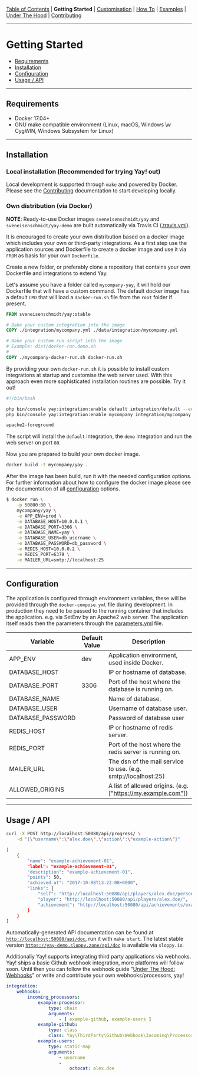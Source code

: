 [Table of Contents](README.md) | **Getting Started** | [Customisation](customisation.md) | [How To](how-to.md) | [Examples](examples.md) | [Under The Hood](under-the-hood.md) | [Contributing](contributing.md)



---

# Getting Started

* [Requirements](getting-started.md#requirements)
* [Installation](getting-started.md#installation)
* [Configuration](getting-started.md#configuration)
* [Usage / API](getting-started.md#usage--api)

---

## Requirements

- Docker 17.04+
- GNU make compatible environment (Linux, macOS, Windows \w CygWIN, Windows Subsystem for Linux)

---

## Installation

### Local installation (Recommended for trying Yay! out)

Local development is supported through `make` and powered by Docker. Please see the [Contributing](contributing.md) documentation to start developing locally.

### Own distribution (via Docker)

__NOTE__: Ready-to-use Docker images `sveneisenschmidt/yay` and `sveneisenschmidt/yay-demo` are built automatically via Travis CI ([.travis.yml](../.travis.yml)).

It is encouraged to create your own distribution based on a docker image which includes your own or third-party integrations. As a first step use the application sources and Dockerfile to create a docker image and use it via `FROM` as basis for your own `Dockerfile`.

Create a new folder, or preferably clone a repository that contains your own Dockerfile and integrations to extend Yay.

Let's assume you have a folder called `mycompany-yay`, it will hold our Dockerfile that will have a custom command. The default docker image has a default `CMD` that will load a `docker-run.sh` file from the `root` folder if present.

```Dockerfile
FROM sveneisenschmidt/yay:stable

# Bake your custom integration into the image
COPY ./integration/mycompany.yml ./data/integration/mycompany.yml

# Bake your custom run script into the image
# Example: dist/docker-run.demo.sh
#
COPY ./mycompany-docker-run.sh docker-run.sh
```

By providing your own `docker-run.sh` it is possible to install custom integrations at startup and customise the web server used. With this approach even more sophisticated installation routines are possible. Try it out!

```bash
#!/bin/bash

php bin/console yay:integration:enable default integration/default --env=${APP_ENV}
php bin/console yay:integration:enable mycompany integration/mycompany --env=${APP_ENV}

apache2-foreground
```

The script will install the `default` integration, the `demo` integration and run the web server on port `80`.

Now you are prepared to build your own docker image.
```bash
docker build -t mycompany/yay .
```

After the image has been build, run it with the needed configuration options. For further information about how to configure the docker image please see the documentation of all [configuration](configuration.md) options.
```bash
$ docker run \
    -p 50800:80 \
    mycompany/yay \
    -e APP_ENV=prod \
    -e DATABASE_HOST=10.0.0.1 \
    -e DATABASE_PORT=3306 \
    -e DATABASE_NAME=yay \
    -e DATABASE_USER=db_username \
    -e DATABASE_PASSWORD=db_password \
    -e REDIS_HOST=10.0.0.2 \
    -e REDIS_PORT=6379 \
    -e MAILER_URL=smtp://localhost:25
```

---

## Configuration

The application is configured through environment variables, these will be provided through the `docker-compose.yml` file during development. In production they need to be passed to the running container that includes the application. e.g. via SetEnv by an Apache2 web server. The application itself reads then the parameters through the [parameters.yml](../config/parameters.yml) file.

| Variable | Default Value | Description |
|---|---|---|
| APP_ENV | dev | Application environment, used inside Docker. |
| DATABASE_HOST | | IP or hostname of database. |
| DATABASE_PORT | 3306 | Port of the host where the database is running on. |
| DATABASE_NAME | | Name of database. |
| DATABASE_USER | | Username of database user. |
| DATABASE_PASSWORD | | Password of database user |
| REDIS_HOST | | IP or hostname of redis server. |
| REDIS_PORT | | Port of the host where the redis server is running on. |
| MAILER_URL | | The dsn of the mail service to use. (e.g. smtp://localhost:25) |
| ALLOWED_ORIGINS | | A list of allowed origins. (e.g. ["https://my.example.com"]) |

---

## Usage / API

```bash
curl -X POST http://localhost:50080/api/progress/ \
    -d "{\"username\":\"alex.doe\",\"action\":\"example-action\"}"

[
    {
        "name": "example-achievement-01",
        "label": "example-achievement-01",
        "description": "example-achievement-01",
        "points": 50,
        "achieved_at": "2017-10-08T13:22:08+0000",
        "links": {
            "self": "http://localhost:50080/api/players/alex.doe/personal-achievements/",
            "player": "http://localhost:50080/api/players/alex.doe/",
            "achievement": "http://localhost:50080/api/achievements/example-achievement-01/"
        }
    }
]
```

Automatically-generated API documentation can be found at [`http://localhost:50080/api/doc`](http://localhost:50080/api/doc), run it with `make start`. The latest stable version [`https://yay-demo.sloppy.zone/api/doc`](https://yay-demo.sloppy.zone/api/doc) is available via `sloppy.io`.

Additionally Yay! supports integrating third party applications via webhooks. Yay! ships a basic Github webhook integration, more platforms will follow soon. Until then you can follow the webhook guide "[Under The Hood: Webhooks](under-the-hood.md#webhooks)" or write and contribute your own webhooks/processors, yay!

```yml
integration:
    webhooks:
        incoming_processors:
            example-processor:
                type: chain
                arguments:
                    - [ example-github, example-users ]
            example-github:
                type: class
                class: Yay\ThirdParty\Github\Webhook\Incoming\Processor\GithubProcessor
            example-users:
                type: static-map
                arguments:
                    - username
                    -
                        octocat: alex.doe
```
